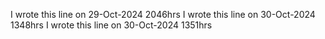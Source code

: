 
I wrote this line on 29-Oct-2024 2046hrs
I wrote this line on 30-Oct-2024 1348hrs
I wrote this line on 30-Oct-2024 1351hrs
